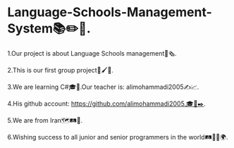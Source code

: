 # Language-Schools-Management-System📚✏️📑.

1.Our project is about Language Schools management📒🗞️.

2.This is our first group project💎🖌️👥.

3.We are learning C#🎓📒.Our teacher is: alimohammadi2005✍️📈.

4.His github account: https://github.com/alimohammadi2005.🎓🙌✒️.

5.We are from Iran🗺️🛤️🧭.

6.Wishing success to all junior and senior programmers in the world🛤️🧭✨🌍.
